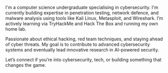 I'm a computer science undergraduate specialising in cybersecurity. I'm currently building expertise in penetration testing, network defence, and malware analysis using tools like Kali Linux, Metasploit, and Wireshark. I’m actively learning via TryHackMe and Hack The Box and running my own home lab.

Passionate about ethical hacking, red team techniques, and staying ahead of cyber threats. My goal is to contribute to advanced cybersecurity systems and eventually lead innovative research in AI-powered security.

Let’s connect if you’re into cybersecurity, tech, or building something that changes the game.
